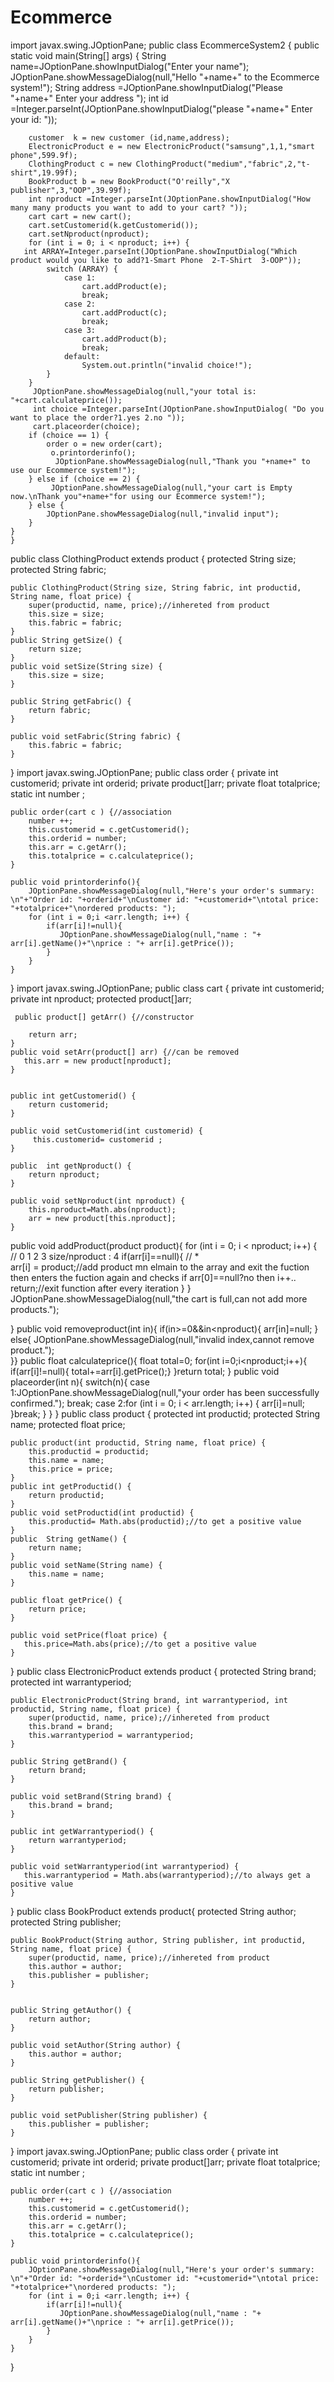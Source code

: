 # Ecommerce
import javax.swing.JOptionPane;
public class EcommerceSystem2 {
    public static void main(String[] args) {
        String name=JOptionPane.showInputDialog("Enter your name");
        JOptionPane.showMessageDialog(null,"Hello "+name+" to the Ecommerce system!");
        String address =JOptionPane.showInputDialog("Please "+name+" Enter your address ");
        int id =Integer.parseInt(JOptionPane.showInputDialog("please "+name+" Enter your id: "));
        
        customer  k = new customer (id,name,address);
        ElectronicProduct e = new ElectronicProduct("samsung",1,1,"smart phone",599.9f);
        ClothingProduct c = new ClothingProduct("medium","fabric",2,"t-shirt",19.99f);
        BookProduct b = new BookProduct("O'reilly","X publisher",3,"OOP",39.99f);
        int nproduct =Integer.parseInt(JOptionPane.showInputDialog("How many many products you want to add to your cart? "));
        cart cart = new cart();
        cart.setCustomerid(k.getCustomerid());
        cart.setNproduct(nproduct);
        for (int i = 0; i < nproduct; i++) {
       int ARRAY=Integer.parseInt(JOptionPane.showInputDialog("Which product would you like to add?1-Smart Phone  2-T-Shirt  3-OOP"));
            switch (ARRAY) {
                case 1:
                    cart.addProduct(e);
                    break;
                case 2:
                    cart.addProduct(c);
                    break;
                case 3:
                    cart.addProduct(b);
                    break;
                default:
                    System.out.println("invalid choice!");
            }
        }
         JOptionPane.showMessageDialog(null,"your total is: "+cart.calculateprice());
         int choice =Integer.parseInt(JOptionPane.showInputDialog( "Do you want to place the order?1.yes 2.no "));
         cart.placeorder(choice);
        if (choice == 1) {
            order o = new order(cart);
             o.printorderinfo();
              JOptionPane.showMessageDialog(null,"Thank you "+name+" to use our Ecommerce system!");
        } else if (choice == 2) {
             JOptionPane.showMessageDialog(null,"your cart is Empty now.\nThank you"+name+"for using our Ecommerce system!");
        } else {
            JOptionPane.showMessageDialog(null,"invalid input");
        }
    }   
    }
    


public class ClothingProduct extends product {
      protected String size;
      protected String fabric;

    public ClothingProduct(String size, String fabric, int productid, String name, float price) {
        super(productid, name, price);//inhereted from product
        this.size = size;
        this.fabric = fabric;
    }
    public String getSize() {
        return size;
    }
    public void setSize(String size) {
        this.size = size;
    }

    public String getFabric() {
        return fabric;
    }

    public void setFabric(String fabric) {
        this.fabric = fabric;
    }
}
import javax.swing.JOptionPane;
public class order {
      private  int customerid;
    private  int orderid;
    private  product[]arr;
    private  float totalprice;
    static int number ;

    public order(cart c ) {//association
        number ++;
        this.customerid = c.getCustomerid();
        this.orderid = number;
        this.arr = c.getArr();
        this.totalprice = c.calculateprice();
    }

    public void printorderinfo(){
        JOptionPane.showMessageDialog(null,"Here's your order's summary: \n"+"Order id: "+orderid+"\nCustomer id: "+customerid+"\ntotal price: "+totalprice+"\nordered products: ");
        for (int i = 0;i <arr.length; i++) {
            if(arr[i]!=null){
               JOptionPane.showMessageDialog(null,"name : "+ arr[i].getName()+"\nprice : "+ arr[i].getPrice());
            }
        }
    }
}
import javax.swing.JOptionPane;
public class cart {
     private int customerid;
     private int nproduct;
     protected product[]arr;
     
     public product[] getArr() {//constructor
        
        return arr;
    }
    public void setArr(product[] arr) {//can be removed
       this.arr = new product[nproduct];
    }
    

    public int getCustomerid() {
        return customerid;
    }

    public void setCustomerid(int customerid) {
         this.customerid= customerid ;
    }

    public  int getNproduct() {
        return nproduct;
    }

    public void setNproduct(int nproduct) {
        this.nproduct=Math.abs(nproduct);
        arr = new product[this.nproduct];
    }
 public  void addProduct(product product){
     for (int i = 0; i < nproduct; i++) {  // 0 1 2 3  size/nproduct : 4
      if(arr[i]==null){                    // *   
          arr[i] = product;//add product mn elmain to the array and exit the fuction then enters the fuction again and checks if arr[0]==null?no then i++..
          return;//exit function after every iteration
      }
      }
         JOptionPane.showMessageDialog(null,"the cart is full,can not add more products.");

 }
    public void removeproduct(int in){
         if(in>=0&&in<nproduct){
             arr[in]=null;
         } else{  JOptionPane.showMessageDialog(null,"invalid index,cannot remove product.");  
         }}
    public  float calculateprice(){
   float total=0;
   for(int i=0;i<nproduct;i++){  
       if(arr[i]!=null){
       total+=arr[i].getPrice();}
    }return total;
}
public  void placeorder(int n){
    switch(n){
        case 1:JOptionPane.showMessageDialog(null,"your order has been successfully confirmed.");
        break;
        case 2:for (int i = 0; i < arr.length; i++) {
               arr[i]=null; 
            }break;
    } 
}
}
public class product {
    protected int productid;
    protected  String name;
    protected  float price;

    public product(int productid, String name, float price) {
        this.productid = productid;
        this.name = name;
        this.price = price;
    }
    public int getProductid() {
        return productid;
    }
    public void setProductid(int productid) {
        this.productid= Math.abs(productid);//to get a positive value
    }
    public  String getName() {
        return name;
    }
    public void setName(String name) {
        this.name = name;
    }
    
    public float getPrice() {   
        return price;
    }
    
    public void setPrice(float price) {
       this.price=Math.abs(price);//to get a positive value
    }
}
public class ElectronicProduct extends product {
     protected String brand;
     protected int warrantyperiod;

    public ElectronicProduct(String brand, int warrantyperiod, int productid, String name, float price) {
        super(productid, name, price);//inhereted from product
        this.brand = brand;
        this.warrantyperiod = warrantyperiod;
    }
    
    public String getBrand() {
        return brand;
    }

    public void setBrand(String brand) {
        this.brand = brand;
    }

    public int getWarrantyperiod() {
        return warrantyperiod;
    }

    public void setWarrantyperiod(int warrantyperiod) {
       this.warrantyperiod = Math.abs(warrantyperiod);//to always get a positive value
    }
    
}
public class BookProduct extends product{
   protected String author;
   protected String publisher;

    public BookProduct(String author, String publisher, int productid, String name, float price) {
        super(productid, name, price);//inhereted from product
        this.author = author;
        this.publisher = publisher;
    }

 
    public String getAuthor() {
        return author;
    }

    public void setAuthor(String author) {
        this.author = author;
    }

    public String getPublisher() {
        return publisher;
    }

    public void setPublisher(String publisher) {
        this.publisher = publisher;
    }
      
}
import javax.swing.JOptionPane;
public class order {
      private  int customerid;
    private  int orderid;
    private  product[]arr;
    private  float totalprice;
    static int number ;

    public order(cart c ) {//association
        number ++;
        this.customerid = c.getCustomerid();
        this.orderid = number;
        this.arr = c.getArr();
        this.totalprice = c.calculateprice();
    }

    public void printorderinfo(){
        JOptionPane.showMessageDialog(null,"Here's your order's summary: \n"+"Order id: "+orderid+"\nCustomer id: "+customerid+"\ntotal price: "+totalprice+"\nordered products: ");
        for (int i = 0;i <arr.length; i++) {
            if(arr[i]!=null){
               JOptionPane.showMessageDialog(null,"name : "+ arr[i].getName()+"\nprice : "+ arr[i].getPrice());
            }
        }
    }
}

